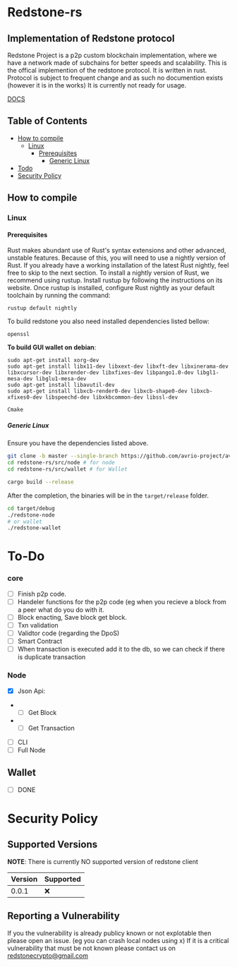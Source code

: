 # Redstone-rs

## Implementation of Redstone protocol
Redstone Project is a p2p custom blockchain implementation, where we have a network made of subchains for better speeds and scalability.
This is the offical implemention of the redstone protocol. It is written in rust. Protocol is subject to frequent change and as such no documention exists (however it is in the works) It is currently not ready for usage.

[DOCS](https://github.com/RedStoneCoin/redstone-rs/DOCS.MD)

## Table of Contents

- [How to compile](#how-to-compile)
  - [Linux](#linux)
    - [Prerequisites](#prerequisites)
      - [Generic Linux](#generic-linux)
- [Todo](#To-Do)
- [Security Policy](#Security-Policy)

## How to compile

### Linux

#### Prerequisites

Rust makes abundant use of Rust's syntax extensions and other advanced, unstable features. Because of this, you will need to use a nightly version of Rust. If you already have a working installation of the latest Rust nightly, feel free to skip to the next section.
To install a nightly version of Rust, we recommend using rustup. Install rustup by following the instructions on its website. Once rustup is installed, configure Rust nightly as your default toolchain by running the command:

```
rustup default nightly
```

To build redstone you also need installed dependencies listed bellow:

```
openssl
```
**To build GUI wallet on debian**:
```
sudo apt-get install xorg-dev
sudo apt-get install libx11-dev libxext-dev libxft-dev libxinerama-dev libxcursor-dev libxrender-dev libxfixes-dev libpango1.0-dev libgl1-mesa-dev libglu1-mesa-dev
sudo apt-get install libavutil-dev
sudo apt-get install libxcb-render0-dev libxcb-shape0-dev libxcb-xfixes0-dev libspeechd-dev libxkbcommon-dev libssl-dev
```

```
Cmake
```

##### Generic Linux

Ensure you have the dependencies listed above.

```bash
git clone -b master --single-branch https://github.com/avrio-project/avrio-rs/
cd redstone-rs/src/node # for node
cd redstone-rs/src/wallet # for Wallet

cargo build --release
```

After the completion, the binaries will be in the `target/release` folder.

```bash
cd target/debug
./redstone-node
# or wallet
./redstone-wallet
```

# To-Do

### core

- [ ] Finish p2p code.
- [ ] Handeler functions for the p2p code (eg when you recieve a block from a peer what do you do with it.
- [ ] Block enacting, Save block get block.
- [ ] Txn validation
- [ ] Validtor code (regarding the DpoS)
- [ ] Smart Contract
- [ ] When transaction is executed add it to the db, so we can check if there is duplicate transaction

### Node

- [X] Json Api:
- - [ ] Get Block
- - [ ] Get Transaction
- [ ] CLI 
- [ ] Full Node

## Wallet
- [ ] DONE
 

# Security Policy

## Supported Versions

**NOTE**: There is currently NO supported version of redstone client

| Version | Supported |
| ------- | --------- |
| 0.0.1   | ❌        |

## Reporting a Vulnerability

If you the vulnerability is already publicy known or not explotable then please open an issue. (eg you can crash local nodes using x)
If it is a critical vulnerability that must be not known please contact us on redstonecrypto@gmail.com
